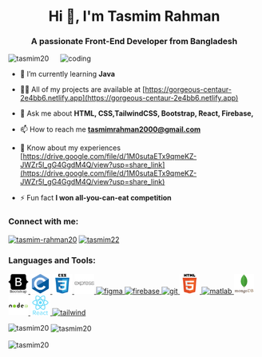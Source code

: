 <h1 align="center">Hi 👋, I'm Tasmim Rahman</h1>
<h3 align="center">A passionate Front-End Developer from Bangladesh</h3>
<img align="right" alt="coding" width="400" src="https://miro.medium.com/max/1400/1*qdAW1TjCN57h1lbuuzvchg.gif" >

<p align="left"> <img src="https://komarev.com/ghpvc/?username=tasmim20&label=Profile%20views&color=0e75b6&style=flat" alt="tasmim20" /> </p>

- 🌱 I’m currently learning **Java**

- 👨‍💻 All of my projects are available at [https://gorgeous-centaur-2e4bb6.netlify.app](https://gorgeous-centaur-2e4bb6.netlify.app)

- 💬 Ask me about **HTML, CSS,TailwindCSS, Bootstrap, React, Firebase,**

- 📫 How to reach me **tasmimrahman2000@gmail.com**

- 📄 Know about my experiences [https://drive.google.com/file/d/1M0sutaETx9qmeKZ-JWZr5I_gG4GgdM4Q/view?usp=share_link](https://drive.google.com/file/d/1M0sutaETx9qmeKZ-JWZr5I_gG4GgdM4Q/view?usp=share_link)

- ⚡ Fun fact **I won all-you-can-eat competition**

<h3 align="left">Connect with me:</h3>
<p align="left">
<a href="https://linkedin.com/in/tasmim-rahman20" target="blank"><img align="center" src="https://raw.githubusercontent.com/rahuldkjain/github-profile-readme-generator/master/src/images/icons/Social/linked-in-alt.svg" alt="tasmim-rahman20" height="30" width="40" /></a>
<a href="https://fb.com/tasmim22" target="blank"><img align="center" src="https://raw.githubusercontent.com/rahuldkjain/github-profile-readme-generator/master/src/images/icons/Social/facebook.svg" alt="tasmim22" height="30" width="40" /></a>
</p>

<h3 align="left">Languages and Tools:</h3>
<p align="left"> <a href="https://getbootstrap.com" target="_blank" rel="noreferrer"> <img src="https://raw.githubusercontent.com/devicons/devicon/master/icons/bootstrap/bootstrap-plain-wordmark.svg" alt="bootstrap" width="40" height="40"/> </a> <a href="https://www.cprogramming.com/" target="_blank" rel="noreferrer"> <img src="https://raw.githubusercontent.com/devicons/devicon/master/icons/c/c-original.svg" alt="c" width="40" height="40"/> </a> <a href="https://www.w3schools.com/css/" target="_blank" rel="noreferrer"> <img src="https://raw.githubusercontent.com/devicons/devicon/master/icons/css3/css3-original-wordmark.svg" alt="css3" width="40" height="40"/> </a> <a href="https://expressjs.com" target="_blank" rel="noreferrer"> <img src="https://raw.githubusercontent.com/devicons/devicon/master/icons/express/express-original-wordmark.svg" alt="express" width="40" height="40"/> </a> <a href="https://www.figma.com/" target="_blank" rel="noreferrer"> <img src="https://www.vectorlogo.zone/logos/figma/figma-icon.svg" alt="figma" width="40" height="40"/> </a> <a href="https://firebase.google.com/" target="_blank" rel="noreferrer"> <img src="https://www.vectorlogo.zone/logos/firebase/firebase-icon.svg" alt="firebase" width="40" height="40"/> </a> <a href="https://git-scm.com/" target="_blank" rel="noreferrer"> <img src="https://www.vectorlogo.zone/logos/git-scm/git-scm-icon.svg" alt="git" width="40" height="40"/> </a> <a href="https://www.w3.org/html/" target="_blank" rel="noreferrer"> <img src="https://raw.githubusercontent.com/devicons/devicon/master/icons/html5/html5-original-wordmark.svg" alt="html5" width="40" height="40"/> </a> <a href="https://www.mathworks.com/" target="_blank" rel="noreferrer"> <img src="https://upload.wikimedia.org/wikipedia/commons/2/21/Matlab_Logo.png" alt="matlab" width="40" height="40"/> </a> <a href="https://www.mongodb.com/" target="_blank" rel="noreferrer"> <img src="https://raw.githubusercontent.com/devicons/devicon/master/icons/mongodb/mongodb-original-wordmark.svg" alt="mongodb" width="40" height="40"/> </a> <a href="https://nodejs.org" target="_blank" rel="noreferrer"> <img src="https://raw.githubusercontent.com/devicons/devicon/master/icons/nodejs/nodejs-original-wordmark.svg" alt="nodejs" width="40" height="40"/> </a> <a href="https://reactjs.org/" target="_blank" rel="noreferrer"> <img src="https://raw.githubusercontent.com/devicons/devicon/master/icons/react/react-original-wordmark.svg" alt="react" width="40" height="40"/> </a> <a href="https://tailwindcss.com/" target="_blank" rel="noreferrer"> <img src="https://www.vectorlogo.zone/logos/tailwindcss/tailwindcss-icon.svg" alt="tailwind" width="40" height="40"/> </a> </p>

<p><img align="left" src="https://github-readme-stats.vercel.app/api/top-langs?username=tasmim20&show_icons=true&locale=en&layout=compact" alt="tasmim20" /></p>

<p>&nbsp;<img align="center" src="https://github-readme-stats.vercel.app/api?username=tasmim20&show_icons=true&locale=en" alt="tasmim20" /></p>

<p><img align="center" src="https://github-readme-streak-stats.herokuapp.com/?user=tasmim20&" alt="tasmim20" /></p>
